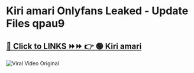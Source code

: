 
 # Kiri amari Onlyfans Leaked - Update Files qpau9

## <h2><a href="https://clipsfans.com/Kiri_amari&ref=git">🔗 Click to LINKS ⏩⏩ 👉 🟢 Kiri amari </a></h2>

<a href="https://clipsfans.com/Kiri_amari&ref=git" rel="nofollow" data-target="animated-image.originalLink"><img src="https://i.ibb.co.com/xMMVF88/686577567.gif" alt="Viral Video Original" style="max-width: 100%; display: inline-block;" data-target="animated-image.originalImage"></a>

